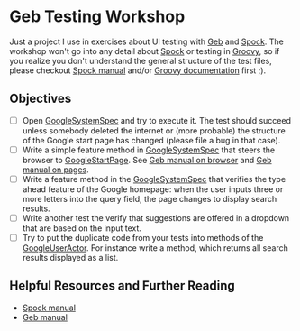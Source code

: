 Geb Testing Workshop
====================
Just a project I use in exercises about UI testing with [Geb] and [Spock]. The workshop won't go into any detail
about [Spock] or testing in [Groovy], so if you realize you don't understand the general structure of the test files,
please checkout [Spock manual] and/or [Groovy documentation] first ;).

Objectives
----------
- [ ] Open [GoogleSystemSpec] and try to execute it. The test should succeed unless somebody deleted the internet or
  (more probable) the structure of the Google start page has changed (please file a bug in that case).
- [ ] Write a simple feature method in [GoogleSystemSpec] that steers the browser to [GoogleStartPage].
  See [Geb manual on browser] and [Geb manual on pages].
- [ ] Write a feature method in the [GoogleSystemSpec] that verifies the type ahead feature of the Google homepage:
  when the user inputs three or more letters into the query field, the page changes to display search results.
- [ ] Write another test the verify that suggestions are offered in a dropdown that are based on the input text.
- [ ] Try to put the duplicate code from your tests into methods of the [GoogleUserActor].
  For instance write a method, which returns all search results displayed as a list.

Helpful Resources and Further Reading
-------------------------------------
* [Spock manual]
* [Geb manual]



[Groovy]: <http://www.groovy-lang.org/>
[Groovy documentation]: <http://www.groovy-lang.org/documentation.html>

[Spock]: <https://github.com/spockframework/spock>
[Spock manual]: <http://docs.spockframework.org/>

[Geb]: <http://www.gebish.org/>
[Geb manual]: <http://www.gebish.org/manual/current/>
[Geb manual on browser]: <http://www.gebish.org/manual/current/#browser>
[Geb manual on pages]: <http://www.gebish.org/manual/current/#pages>

[GoogleSystemSpec]: <src/test/groovy/de/assertagile/workshop/gebtesting/test/GoogleSystemSpec.groovy>
[GoogleStartPage]: <src/test/groovy/de/assertagile/workshop/gebtesting/test/pages/GoogleStartPage.groovy>
[GoogleUserActor]: <src/test/groovy/de/assertagile/workshop/gebtesting/test/actors/GoogleUserActor.groovy>
